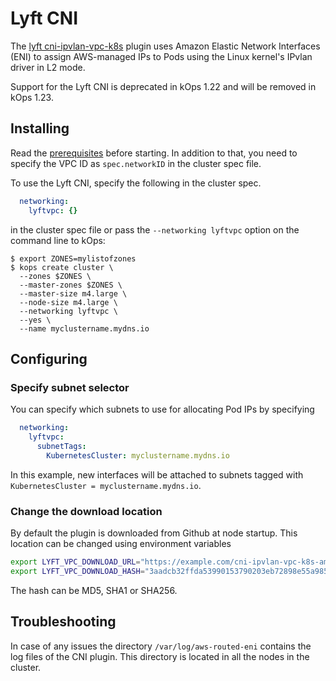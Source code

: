 # Lyft CNI

The [lyft cni-ipvlan-vpc-k8s](https://github.com/lyft/cni-ipvlan-vpc-k8s) plugin uses Amazon Elastic Network Interfaces (ENI) to assign AWS-managed IPs to Pods using the Linux kernel's IPvlan driver in L2 mode.

Support for the Lyft CNI is deprecated in kOps 1.22 and will be removed in kOps 1.23.

## Installing

Read the [prerequisites](https://github.com/lyft/cni-ipvlan-vpc-k8s#prerequisites) before starting. In addition to that, you need to specify the VPC ID as `spec.networkID` in the cluster spec file.

To use the Lyft CNI, specify the following in the cluster spec.

```yaml
  networking:
    lyftvpc: {}
```

in the cluster spec file or pass the `--networking lyftvpc` option on the command line to kOps:

```console
$ export ZONES=mylistofzones
$ kops create cluster \
  --zones $ZONES \
  --master-zones $ZONES \
  --master-size m4.large \
  --node-size m4.large \
  --networking lyftvpc \
  --yes \
  --name myclustername.mydns.io
```

## Configuring

### Specify subnet selector

You can specify which subnets to use for allocating Pod IPs by specifying

```yaml
  networking:
    lyftvpc:
      subnetTags:
        KubernetesCluster: myclustername.mydns.io
```

In this example, new interfaces will be attached to subnets tagged with `KubernetesCluster = myclustername.mydns.io`.

### Change the download location

By default the plugin is downloaded from Github at node startup.  This location can be changed using environment variables

```bash
export LYFT_VPC_DOWNLOAD_URL="https://example.com/cni-ipvlan-vpc-k8s-amd64-v0.6.0.tar.gz"
export LYFT_VPC_DOWNLOAD_HASH="3aadcb32ffda53990153790203eb72898e55a985207aa5b4451357f9862286f0"
```

The hash can be MD5, SHA1 or SHA256.

## Troubleshooting

In case of any issues the directory `/var/log/aws-routed-eni` contains the log files of the CNI plugin. This directory is located in all the nodes in the cluster.
